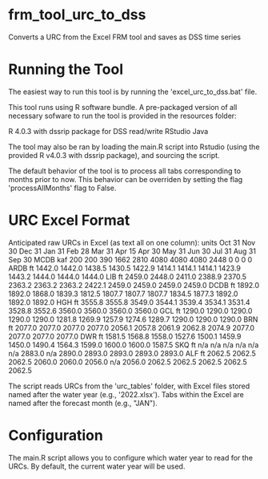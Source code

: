 # frm_tool_urc_to_dss
Converts a URC from the Excel FRM tool and saves as DSS time series 

# Running the Tool

The easiest way to run this tool is by running the 'excel_urc_to_dss.bat' file.

This tool runs using R software bundle.  A pre-packaged version of all
  necessary sofware to run the tool is provided in the resources folder:
  
  R 4.0.3 with dssrip package for DSS read/write
  RStudio
  Java
  
The tool may also be ran by loading the main.R script into Rstudio (using
  the provided R v4.0.3 with dssrip package), and sourcing the script.
  
The default behavior of the tool is to process all tabs corresponding to
  months prior to now.  This behavior can be overriden by setting the
  flag 'processAllMonths' flag to False.

# URC Excel Format

Anticipated raw URCs in Excel (as text all on one column):
          units   Oct 31  Nov 30  Dec 31  Jan 31  Feb 28  Mar 31  Apr 15  Apr 30  May 31  Jun 30  Jul 31  Aug 31  Sep 30
 MCDB       kaf      200     200     390    1662    2810    4080    4080    4080    2448       0       0       0       0
 ARDB        ft   1442.0  1442.0  1438.5  1430.5  1422.9  1414.1  1414.1  1414.1  1423.9  1443.2  1444.0  1444.0  1444.0
 LIB         ft   2459.0  2448.0  2411.0  2388.9  2370.5  2363.2  2363.2  2363.2  2422.1  2459.0  2459.0  2459.0  2459.0
 DCDB        ft   1892.0  1892.0  1868.0  1839.3  1812.5  1807.7  1807.7  1807.7  1834.5  1877.3  1892.0  1892.0  1892.0
 HGH         ft   3555.8  3555.8  3549.0  3544.1  3539.4  3534.1  3531.4  3528.8  3552.6  3560.0  3560.0  3560.0  3560.0
 GCL         ft   1290.0  1290.0  1290.0  1290.0  1290.0  1281.8  1269.9  1257.9  1274.6  1289.7  1290.0  1290.0  1290.0
 BRN         ft   2077.0  2077.0  2077.0  2077.0  2056.1  2057.8  2061.9  2062.8  2074.9  2077.0  2077.0  2077.0  2077.0
 DWR         ft   1581.5  1568.8  1558.0  1527.6  1500.1  1459.9  1450.0  1490.4  1564.3  1599.0  1600.0  1600.0  1587.5
 SKQ         ft      n/a     n/a     n/a     n/a     n/a     n/a  2883.0     n/a  2890.0  2893.0  2893.0  2893.0  2893.0
 ALF         ft   2062.5  2062.5  2062.5  2060.0  2060.0  2056.0     n/a  2056.0  2062.5  2062.5  2062.5  2062.5  2062.5
 
 The script reads URCs from the 'urc_tables' folder, with Excel files stored
   named after the water year (e.g., '2022.xlsx').  Tabs within the Excel
   are named after the forecast month (e.g., "JAN").

# Configuration
 
 The main.R script allows you to configure which water year to read
   for the URCs.  By default, the current water year will be used.
 
 